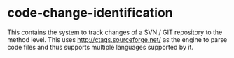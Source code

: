 # code-change-identification
This contains the system to track changes of a SVN / GIT repository to the method level. This uses http://ctags.sourceforge.net/ as the engine to parse code files and thus supports multiple languages supported by it.
